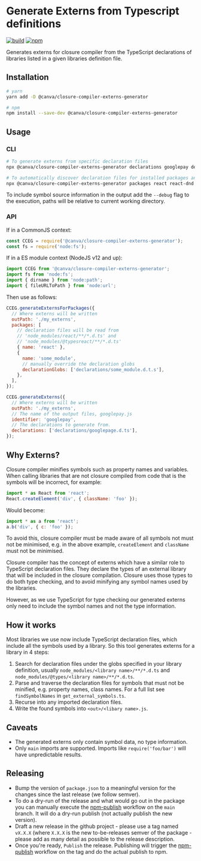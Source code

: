 # Generate Externs from Typescript definitions

[![build](https://github.com/canva-public/closure-compiler-externs-generator/actions/workflows/node.js.yml/badge.svg)](https://github.com/canva-public/closure-compiler-externs-generator/actions/workflows/node.js.yml)
[![npm](https://img.shields.io/npm/v/@canva/closure-compiler-externs-generator.svg)](https://www.npmjs.com/package/@canva/closure-compiler-externs-generator)

Generates externs for closure compiler from the TypeScript declarations of libraries listed in a given libraries definition file.

## Installation

```bash
# yarn
yarn add -D @canva/closure-compiler-externs-generator

# npm
npm install --save-dev @canva/closure-compiler-externs-generator
```

## Usage

### CLI

```bash
# To generate externs from specific declaration files
npx @canva/closure-compiler-externs-generator declarations googlepay declarations/googlepay.d.ts

# To automatically discover declaration files for installed packages and generate externs for them
npx @canva/closure-compiler-externs-generator packages react react-dnd
```

To include symbol source information in the output add the `--debug` flag to the execution, paths will be relative to current working directory.

### API

If in a CommonJS context:

```js
const CCEG = require('@canva/closure-compiler-externs-generator');
const fs = require('node:fs');
```

If in a ES module context (NodeJS v12 and up):

```js
import CCEG from '@canva/closure-compiler-externs-generator';
import fs from 'node:fs';
import { dirname } from 'node:path';
import { fileURLToPath } from 'node:url';
```

Then use as follows:

```js
CCEG.generateExternsForPackages({
  // Where externs will be written
  outPath: './my_externs',
  packages: [
    // declaration files will be read from
    // 'node_modules/react/**/*.d.ts' and
    // 'node_modules/@typesreact/**/*.d.ts'
    { name: 'react' },
    {
      name: 'some_module',
      // manually override the declaration globs
      declarationGlobs: ['declarations/some_module.d.t.s'],
    },
  ],
});

CCEG.generateExterns({
  // Where externs will be written
  outPath: './my_externs',
  // The name of the output files, googlepay.js
  identifier: 'googlepay',
  // The declarations to generate from.
  declarations: ['declarations/googlepage.d.ts'],
});
```

## Why Externs?

Closure compiler minifies symbols such as property names and variables. When calling libraries
that are not closure compiled from code that is the symbols will be incorrect, for example:

```js
import * as React from 'react';
React.createElement('div', { className: 'foo' });
```

Would become:

```js
import * as a from 'react';
a.b('div', { c: 'foo' });
```

To avoid this, closure compiler must be made aware of all symbols not must not be minimised, e.g.
in the above example, `createElement` and `className` must not be minimised.

Closure compiler has the concept of externs which have a similar role to TypeScript declaration files.
They declare the types of an external library that will be included in the closure compilation.
Closure uses those types to do both type checking, and to avoid minifying any symbol names used
by the libraries.

However, as we use TypeScript for type checking our generated externs only need to include
the symbol names and not the type information.

## How it works

Most libraries we use now include TypeScript declaration files, which include all the symbols
used by a library. So this tool generates externs for a library in 4 steps:

1. Search for declaration files under the globs specified in your library definition, usually `node_modules/<library name>/**/*.d.ts` and `node_modules/@types/<library name>/**/*.d.ts`.
2. Parse and traverse the declaration files for symbols that must not be minified, e.g. property names, class names. For a full list see `findSymbolNames` in `get_external_symbols.ts`.
3. Recurse into any imported declaration files.
4. Write the found symbols into `<out>/<libary name>.js`.

## Caveats

- The generated externs only contain symbol data, no type information.
- Only `main` imports are supported. Imports like `require('foo/bar')` will have unpredictable results.

## Releasing

- Bump the version of `package.json` to a meaningful version for the changes since the last release (we follow semver).
- To do a dry-run of the release and what would go out in the package you can manually execute the [npm-publish](https://github.com/canva-public/closure-compiler-externs-generator/actions/workflows/npm-publish.yml) workflow on the `main` branch. It will do a dry-run publish (not actually publish the new version).
- Draft a new release in the github project - please use a tag named `vX.X.X` (where `X.X.X` is the new to-be-releases semver of the package - please add as many detail as possible to the release description.
- Once you're ready, `Publish` the release. Publishing will trigger the [npm-publish](https://github.com/canva-public/closure-compiler-externs-generator/actions/workflows/npm-publish.yml) workflow on the tag and do the actual publish to npm.
